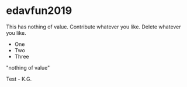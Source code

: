 # edavfun2019
This has nothing of value. Contribute whatever you like. Delete whatever you like.

* One
* Two 
* Three

"nothing of value"

Test - K.G.

